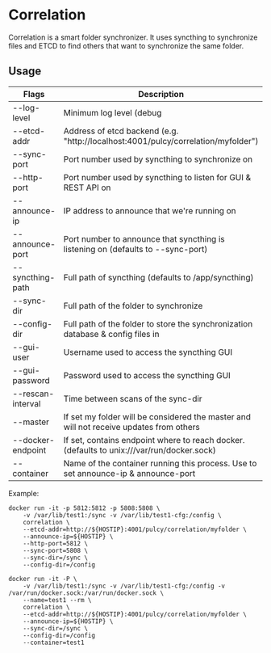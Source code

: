 # Correlation

Correlation is a smart folder synchronizer.
It uses syncthing to synchronize files and ETCD to find others that want to synchronize the same folder.

## Usage

| Flags            | Description     |
|------------------|-----------------|
| --log-level      | Minimum log level (debug|info|warning|error) |
| --etcd-addr      | Address of etcd backend (e.g. "http://localhost:4001/pulcy/correlation/myfolder") |
| --sync-port      | Port number used by syncthing to synchronize on |
| --http-port      | Port number used by syncthing to listen for GUI & REST API on |
| --announce-ip    | IP address to announce that we're running on |
| --announce-port  | Port number to announce that syncthing is listening on (defaults to --sync-port) |
| --syncthing-path | Full path of syncthing (defaults to /app/syncthing) |
| --sync-dir       | Full path of the folder to synchronize |
| --config-dir     | Full path of the folder to store the synchronization database & config files in |
| --gui-user       | Username used to access the syncthing GUI |
| --gui-password   | Password used to access the syncthing GUI |
| --rescan-interval| Time between scans of the sync-dir |
| --master         | If set my folder will be considered the master and will not receive updates from others |
| --docker-endpoint| If set, contains endpoint where to reach docker. (defaults to unix:///var/run/docker.sock) |
| --container      | Name of the container running this process. Use to set announce-ip & announce-port |

Example:
```
docker run -it -p 5812:5812 -p 5808:5808 \
    -v /var/lib/test1:/sync -v /var/lib/test1-cfg:/config \
    correlation \
    --etcd-addr=http://${HOSTIP}:4001/pulcy/correlation/myfolder \
    --announce-ip=${HOSTIP} \
    --http-port=5812 \
    --sync-port=5808 \
    --sync-dir=/sync \
    --config-dir=/config
```

```
docker run -it -P \
    -v /var/lib/test1:/sync -v /var/lib/test1-cfg:/config -v /var/run/docker.sock:/var/run/docker.sock \
    --name=test1 --rm \
    correlation \
    --etcd-addr=http://${HOSTIP}:4001/pulcy/correlation/myfolder \
    --announce-ip=${HOSTIP} \
    --sync-dir=/sync \
    --config-dir=/config
    --container=test1
```
